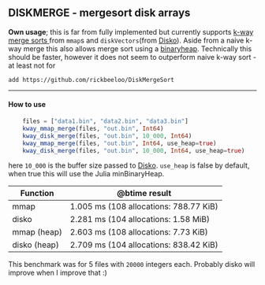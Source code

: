 ## DISKMERGE - mergesort disk arrays

**Own usage**; this is far from fully implemented but currently supports [k-way merge sorts ](https://en.wikipedia.org/wiki/K-way_merge_algorithm "k-way merge sorts ")from `mmap`s and `diskVectors`(from [Disko](https://github.com/rickbeeloo/Disko)). Aside from a naive k-way merge this also allows merge sort using a [binaryheap](https://en.wikipedia.org/wiki/K-way_merge_algorithm#Heap "binaryheap"). Technically this should be faster, however it does not seem to outperform naive k-way sort - at least not for 

`add https://github.com/rickbeeloo/DiskMergeSort`

---

#### How to use 
```Julia
    files = ["data1.bin", "data2.bin", "data3.bin"]
    kway_mmap_merge(files, "out.bin", Int64)
    kway_disk_merge(files, "out.bin", 10_000, Int64)
    kway_mmap_merge(files, "out.bin", Int64, use_heap=true)
    kway_disk_merge(files, "out.bin", 10_000, Int64, use_heap=true)
```
here `10_000` is the buffer size passed to [Disko](https://github.com/rickbeeloo/Disko). `use_heap` is false by default, when true this will use the Julia minBinaryHeap. 


| Function  | @btime result  |
| ------------ | ------------ |
| mmap  |  1.005 ms (108 allocations: 788.77 KiB)  |
| disko  |  2.281 ms (104 allocations: 1.58 MiB) |
| mmap (heap)  |   2.603 ms (108 allocations: 7.73 KiB)  |
| disko (heap)  |  2.709 ms (104 allocations: 838.42 KiB) |

This benchmark was for 5 files with `20000` integers each.
Probably disko will improve when I improve that :) 

